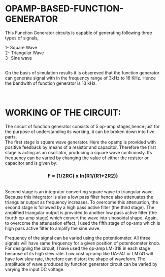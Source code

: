 # OPAMP-BASED-FUNCTION-GENERATOR

<p>This Function Generator circuits is capable of generating following three types of signals,</p>
1- Square Wave <br>
2- Triangular Wave <br>
3- Sine wave <br>
<br>
<p>On the basis of simulation results it is obsereved that the function generator can generate signal with in the frequency range of 3kHz to 16 KHz. Hence the bandwith of function generator is 13 kHz.</p>
<br>
<h1>WORKING OF THE CIRCUIT:</h1>
<p>The circuit of function generator consists of 5 op-amp stages,hence just for the purpose of understanding its working, it can be broken down into  five parts.<br>
The first stage is square wave generator. Here the opamp is provided with positive feedback by means of a resistor and capacitor. Therefore the first stage is acting as an oscillator, producing a square wave continously. Its frequency can be varied by changing the value of either the resistor or capacitor and is given by:<br>
      <h3> <center> F = (1/2RC) x ln(R1/(R1+2R2)) </center> </h3> <br>
Second stage is an integrator converting square wave to triangular wave. Because this integrator is also a low pass filter hence also attenuates the triangular output as frequency increases. To overcome this attenuation, the  second stage is followed by a high pass active filter (the third stage). The amplified triangular output is provided to another low pass active filter (the fourth op-amp stage) which convert the wave into sinosoidal shape. Again, to overcome the attenuation effect, I used the fifth stage of op-amp which is high pass active filter to amplify the sine wave.</p>
<p>Frequency of the signal can be varied using the potentiometer. All three signals will have same frequency for a given position of potentiometer knob. For designing the circuit, I have used the op-amp LM-318 in each stage because of its high slew rate. Low cost op-amp like UA-741 or LM741 will have low slew rate, therefore can distort the shape of waveform. The amplitude of wave produced by function generator circuit can be varied by varying the input DC voltage.</p>
